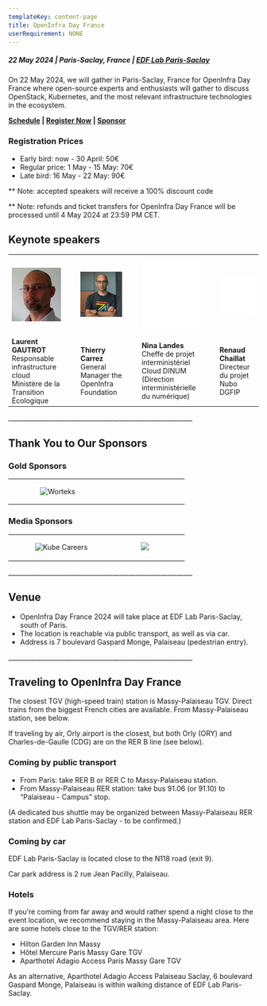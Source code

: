 ```yaml
---
templateKey: content-page
title: OpenInfra Day France
userRequirement: NONE
---
```

##### 22 May 2024 | Paris-Saclay, France | [EDF Lab Paris-Saclay](https://maps.app.goo.gl/sxxPmcTnYe4Dh3f18)

On 22 May 2024, we will gather in Paris-Saclay, France for OpenInfra Day France where open-source experts and enthusiasts will gather to discuss OpenStack, Kubernetes, and the most relevant infrastructure technologies in the ecosystem.

**[Schedule](https://oideurope2024.openinfra.dev/a/schedule#view=calendar&track=468) | [Register Now](https://oideurope2024.openinfra.dev/#registration=1) | [Sponsor](https://openinfra.dev/events/sponsorship#France)**

### Registration Prices

* Early bird: now - 30 April: 50€
* Regular price: 1 May - 15 May: 70€
* Late bird: 16 May - 22 May: 90€

\*\* Note: accepted speakers will receive a 100% discount code

\*\* Note: refunds and ticket transfers for OpenInfra Day France will be processed until 4 May 2024 at 23:59 PM CET.

## Keynote speakers

<table><tr><td style="max-width:300px;">

![Laurent Gautrot](laurentgautrot-300w.jpg)

</td><td  style="width:5%">&nbsp;</td><td style="max-width:300px;">

![Thierry Carrez](thierrycarrez-300w.jpg)

</td><td  style="width:5%">&nbsp;</td><td style="max-width:300px;">

![](300blank.png)

</td><td  style="width:5%">&nbsp;</td><td style="max-width:300px;">

![](300blank.png)

</td></tr><tr><td style="max-width:300px;"><b>Laurent GAUTROT</b><br/>Responsable infrastructure cloud Ministère de la Transition Écologique</td><td style="max-width:300px;">&nbsp;</td><td style="max-width:300px;"><b>Thierry Carrez</b><br/>General Manager the OpenInfra Foundation</td><td style="width:5%">&nbsp;</td><td style="max-width:300px;"><b>Nina Landes</b><br/>
Cheffe de projet interministériel Cloud DINUM (Direction interministérielle du numérique)</td><td style="width:5%">&nbsp;</td><td style="max-width:300px;"><b>Renaud Chaillat</b><br/>
Directeur du projet Nubo DGFIP</td></tr></table>

\_\_\_\_\_\_\_\_\_\_\_\_\_\_\_\_\_\_\_\_\_\_\_\_\_\_\_\_\_\_\_\_\_\_\_\_\_\_\_\_\_\_\_\_\_\_\_\_\_\_\_\_\_\_\_\_\_\_

## Thank You to Our Sponsors

### Gold Sponsors

<div style="width:100%;align:center;"><table><tr><td style="max-width:200px;">&nbsp;</td><td style="width:5%">&nbsp;</td><td style="max-width:300px;">

![Worteks](https://object-storage-ca-ymq-1.vexxhost.net/swift/v1/6e4619c416ff4bd19e1c087f27a43eea/www-assets-prod/workteks-lg.png)

</td><td style="width:5%">&nbsp;</td><td style="max-width:300px;">&nbsp;
</td><td style="width:5%">&nbsp;</td><td style="max-width:300px;">&nbsp;</td></tr></table></div>

### Media Sponsors

<div style="width:100%;align:center;"><table><tr><td style="max-width:200px;">&nbsp;</td><td style="width:5%">&nbsp;</td><td style="max-width:200px;">

![Kube Careers](https://object-storage-ca-ymq-1.vexxhost.net/swift/v1/6e4619c416ff4bd19e1c087f27a43eea/www-assets-prod/kube-careers-sm.png)

</td><td style="width:5%">&nbsp;</td><td style="max-width:200px;">

![](https://object-storage-ca-ymq-1.vexxhost.net/swift/v1/6e4619c416ff4bd19e1c087f27a43eea/www-assets-prod/kubeevents-sm.png)

</td><td style="width:5%">&nbsp;</td><td style="max-width:200px;">&nbsp;</td></tr></table></div>

\_\_\_\_\_\_\_\_\_\_\_\_\_\_\_\_\_\_\_\_\_\_\_\_\_\_\_\_\_\_\_\_\_\_\_\_\_\_\_\_\_\_\_\_\_\_\_\_\_\_\_\_\_\_\_\_\_\_

## Venue

* OpenInfra Day France 2024 will take place at EDF Lab Paris-Saclay, south of Paris.
* The location is reachable via public transport, as well as via car.
* Address is 7 boulevard Gaspard Monge, Palaiseau (pedestrian entry).

\_\_\_\_\_\_\_\_\_\_\_\_\_\_\_\_\_\_\_\_\_\_\_\_\_\_\_\_\_\_\_\_\_\_\_\_\_\_\_\_\_\_\_\_\_\_\_\_\_\_\_\_\_\_\_\_\_\_

## Traveling to OpenInfra Day France

The closest TGV (high-speed train) station is Massy-Palaiseau TGV. Direct trains from the biggest French cities are available. From Massy-Palaiseau station, see below.

If traveling by air, Orly airport is the closest, but both Orly (ORY) and Charles-de-Gaulle (CDG) are on the RER B line (see below).

### Coming by public transport

* From Paris: take RER B or RER C to Massy-Palaiseau station.
* From Massy-Palaiseau RER station: take bus 91.06 (or 91.10) to “Palaiseau - Campus” stop.

(A dedicated bus shuttle may be organized between Massy-Palaiseau RER station and EDF Lab Paris-Saclay - to be confirmed.)

### Coming by car

EDF Lab Paris-Saclay is located close to the N118 road (exit 9).

Car park address is 2 rue Jean Pacilly, Palaiseau.

### Hotels

If you’re coming from far away and would rather spend a night close to the event location, we recommend staying in the Massy-Palaiseau area. Here are some hotels close to the TGV/RER station:

* Hilton Garden Inn Massy
* Hôtel Mercure Paris Massy Gare TGV
* Aparthotel Adagio Access Paris Massy Gare TGV

As an alternative, Aparthotel Adagio Access Palaiseau Saclay, 6 boulevard Gaspard Monge, Palaiseau is within walking distance of EDF Lab Paris-Saclay.